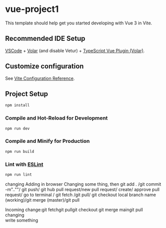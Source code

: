 # vue-project1

This template should help get you started developing with Vue 3 in Vite.

## Recommended IDE Setup

[VSCode](https://code.visualstudio.com/) + [Volar](https://marketplace.visualstudio.com/items?itemName=Vue.volar) (and disable Vetur) + [TypeScript Vue Plugin (Volar)](https://marketplace.visualstudio.com/items?itemName=Vue.vscode-typescript-vue-plugin).

## Customize configuration

See [Vite Configuration Reference](https://vitejs.dev/config/).

## Project Setup

```sh
npm install
```

### Compile and Hot-Reload for Development

```sh
npm run dev
```

### Compile and Minify for Production

```sh
npm run build
```

### Lint with [ESLint](https://eslint.org/)

```sh
npm run lint
```


changing
Adding in browser
Changing some thing, then git add . /git commit -m"..""/ git push/ git hub pull request/new pull request/ create/ approve pull request/ go to terminal / git fetch /git pull/ git checkout local branch name (working)/git merge (master)/git pull

Incoming change:git fetchgit pullgit checkout <FeatureBranch>git merge maingit pull
changing  
write something

